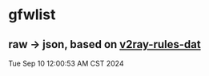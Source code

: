 # gfwlist
## raw -> json, based on [v2ray-rules-dat](https://github.com/Loyalsoldier/v2ray-rules-dat)
Tue Sep 10 12:00:53 AM CST 2024


